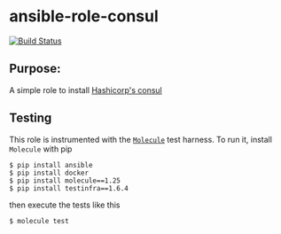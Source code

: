 # ansible-role-consul

[![Build Status](https://travis-ci.org/Solinea/ansible-role-consul.svg?branch=master)](https://travis-ci.org/Solinea/ansible-role-consul)

## Purpose:
A simple role to install [Hashicorp's consul](https://www.consul.io/)

## Testing 
This role is instrumented with the [`Molecule`](https://molecule.readthedocs.io/en/stable-1.25/) test harness. To run it, install `Molecule` with pip
 ```commandline
$ pip install ansible
$ pip install docker
$ pip install molecule==1.25
$ pip install testinfra==1.6.4
```
then execute the tests like this
```commandline
$ molecule test 
```
